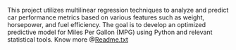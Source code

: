 This project utilizes multilinear regression techniques to analyze and predict car performance metrics based on various features such as weight, horsepower, and fuel efficiency. The goal is to develop an optimized predictive model for Miles Per Gallon (MPG) using Python and relevant statistical tools. Know more @[Readme.txt](https://github.com/user-attachments/files/18285548/Readme.txt)
